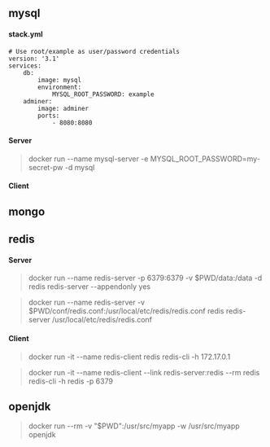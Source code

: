 ## mysql 

#### stack.yml

```
# Use root/example as user/password credentials
version: '3.1'
services:
    db:
        image: mysql
        environment:
            MYSQL_ROOT_PASSWORD: example
    adminer:
        image: adminer
        ports:
            - 8080:8080
```

#### Server 

> docker run --name mysql-server -e MYSQL_ROOT_PASSWORD=my-secret-pw -d mysql

#### Client

> 



## mongo

>

## redis

#### Server

> docker run --name redis-server -p 6379:6379 -v $PWD/data:/data  			 -d redis 	redis-server --appendonly yes

> docker run --name redis-server -v $PWD/conf/redis.conf:/usr/local/etc/redis/redis.conf    redis 	redis-server /usr/local/etc/redis/redis.conf

#### Client

> docker run -it --name redis-client redis 					redis-cli -h 172.17.0.1

> docker run -it --name redis-client --link redis-server:redis --rm redis 	redis-cli -h redis -p 6379

## openjdk


> docker run --rm -v "$PWD":/usr/src/myapp -w /usr/src/myapp openjdk 
